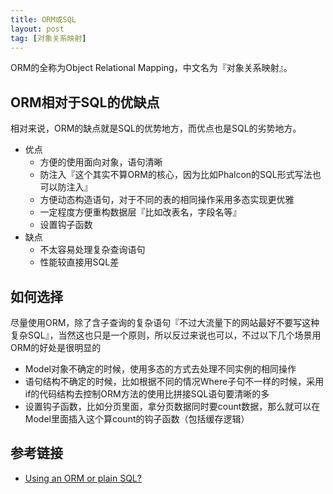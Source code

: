 ```yaml
---
title: ORM或SQL
layout: post
tag: [对象关系映射]
---
```


ORM的全称为Object Relational Mapping，中文名为『对象关系映射』。

## ORM相对于SQL的优缺点

相对来说，ORM的缺点就是SQL的优势地方，而优点也是SQL的劣势地方。

* 优点
	* 方便的使用面向对象，语句清晰
	* 防注入『这个其实不算ORM的核心，因为比如Phalcon的SQL形式写法也可以防注入』
	* 方便动态构造语句，对于不同的表的相同操作采用多态实现更优雅
	* 一定程度方便重构数据层『比如改表名，字段名等』
	* 设置钩子函数
* 缺点
	* 不太容易处理复杂查询语句
	* 性能较直接用SQL差


## 如何选择

尽量使用ORM，除了含子查询的复杂语句『不过大流量下的网站最好不要写这种复杂SQL』，当然这也只是一个原则，所以反过来说也可以，不过以下几个场景用ORM的好处是很明显的

* Model对象不确定的时候，使用多态的方式去处理不同实例的相同操作
* 语句结构不确定的时候，比如根据不同的情况Where子句不一样的时候，采用if的代码结构去控制ORM方法的使用比拼接SQL语句要清晰的多
* 设置钩子函数，比如分页里面，拿分页数据同时要count数据，那么就可以在Model里面插入这个算count的钩子函数（包括缓存逻辑）

## 参考链接

* [Using an ORM or plain SQL?](http://stackoverflow.com/questions/494816/using-an-orm-or-plain-sql/494853#494853)